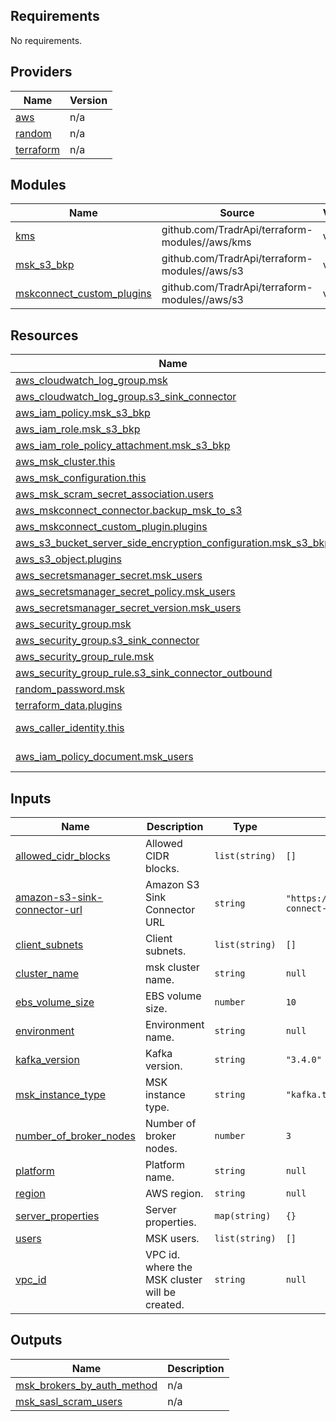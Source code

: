 <!-- BEGIN_TF_DOCS -->
## Requirements

No requirements.

## Providers

| Name | Version |
|------|---------|
| <a name="provider_aws"></a> [aws](#provider\_aws) | n/a |
| <a name="provider_random"></a> [random](#provider\_random) | n/a |
| <a name="provider_terraform"></a> [terraform](#provider\_terraform) | n/a |

## Modules

| Name | Source | Version |
|------|--------|---------|
| <a name="module_kms"></a> [kms](#module\_kms) | github.com/TradrApi/terraform-modules//aws/kms | v1 |
| <a name="module_msk_s3_bkp"></a> [msk\_s3\_bkp](#module\_msk\_s3\_bkp) | github.com/TradrApi/terraform-modules//aws/s3 | v1 |
| <a name="module_mskconnect_custom_plugins"></a> [mskconnect\_custom\_plugins](#module\_mskconnect\_custom\_plugins) | github.com/TradrApi/terraform-modules//aws/s3 | v1 |

## Resources

| Name | Type |
|------|------|
| [aws_cloudwatch_log_group.msk](https://registry.terraform.io/providers/hashicorp/aws/latest/docs/resources/cloudwatch_log_group) | resource |
| [aws_cloudwatch_log_group.s3_sink_connector](https://registry.terraform.io/providers/hashicorp/aws/latest/docs/resources/cloudwatch_log_group) | resource |
| [aws_iam_policy.msk_s3_bkp](https://registry.terraform.io/providers/hashicorp/aws/latest/docs/resources/iam_policy) | resource |
| [aws_iam_role.msk_s3_bkp](https://registry.terraform.io/providers/hashicorp/aws/latest/docs/resources/iam_role) | resource |
| [aws_iam_role_policy_attachment.msk_s3_bkp](https://registry.terraform.io/providers/hashicorp/aws/latest/docs/resources/iam_role_policy_attachment) | resource |
| [aws_msk_cluster.this](https://registry.terraform.io/providers/hashicorp/aws/latest/docs/resources/msk_cluster) | resource |
| [aws_msk_configuration.this](https://registry.terraform.io/providers/hashicorp/aws/latest/docs/resources/msk_configuration) | resource |
| [aws_msk_scram_secret_association.users](https://registry.terraform.io/providers/hashicorp/aws/latest/docs/resources/msk_scram_secret_association) | resource |
| [aws_mskconnect_connector.backup_msk_to_s3](https://registry.terraform.io/providers/hashicorp/aws/latest/docs/resources/mskconnect_connector) | resource |
| [aws_mskconnect_custom_plugin.plugins](https://registry.terraform.io/providers/hashicorp/aws/latest/docs/resources/mskconnect_custom_plugin) | resource |
| [aws_s3_bucket_server_side_encryption_configuration.msk_s3_bkp](https://registry.terraform.io/providers/hashicorp/aws/latest/docs/resources/s3_bucket_server_side_encryption_configuration) | resource |
| [aws_s3_object.plugins](https://registry.terraform.io/providers/hashicorp/aws/latest/docs/resources/s3_object) | resource |
| [aws_secretsmanager_secret.msk_users](https://registry.terraform.io/providers/hashicorp/aws/latest/docs/resources/secretsmanager_secret) | resource |
| [aws_secretsmanager_secret_policy.msk_users](https://registry.terraform.io/providers/hashicorp/aws/latest/docs/resources/secretsmanager_secret_policy) | resource |
| [aws_secretsmanager_secret_version.msk_users](https://registry.terraform.io/providers/hashicorp/aws/latest/docs/resources/secretsmanager_secret_version) | resource |
| [aws_security_group.msk](https://registry.terraform.io/providers/hashicorp/aws/latest/docs/resources/security_group) | resource |
| [aws_security_group.s3_sink_connector](https://registry.terraform.io/providers/hashicorp/aws/latest/docs/resources/security_group) | resource |
| [aws_security_group_rule.msk](https://registry.terraform.io/providers/hashicorp/aws/latest/docs/resources/security_group_rule) | resource |
| [aws_security_group_rule.s3_sink_connector_outbound](https://registry.terraform.io/providers/hashicorp/aws/latest/docs/resources/security_group_rule) | resource |
| [random_password.msk](https://registry.terraform.io/providers/hashicorp/random/latest/docs/resources/password) | resource |
| [terraform_data.plugins](https://registry.terraform.io/providers/hashicorp/terraform/latest/docs/resources/data) | resource |
| [aws_caller_identity.this](https://registry.terraform.io/providers/hashicorp/aws/latest/docs/data-sources/caller_identity) | data source |
| [aws_iam_policy_document.msk_users](https://registry.terraform.io/providers/hashicorp/aws/latest/docs/data-sources/iam_policy_document) | data source |

## Inputs

| Name | Description | Type | Default | Required |
|------|-------------|------|---------|:--------:|
| <a name="input_allowed_cidr_blocks"></a> [allowed\_cidr\_blocks](#input\_allowed\_cidr\_blocks) | Allowed CIDR blocks. | `list(string)` | `[]` | no |
| <a name="input_amazon-s3-sink-connector-url"></a> [amazon-s3-sink-connector-url](#input\_amazon-s3-sink-connector-url) | Amazon S3 Sink Connector URL | `string` | `"https://d2p6pa21dvn84.cloudfront.net/api/plugins/confluentinc/kafka-connect-s3/versions/10.5.2/confluentinc-kafka-connect-s3-10.5.2.zip"` | no |
| <a name="input_client_subnets"></a> [client\_subnets](#input\_client\_subnets) | Client subnets. | `list(string)` | `[]` | no |
| <a name="input_cluster_name"></a> [cluster\_name](#input\_cluster\_name) | msk cluster name. | `string` | `null` | no |
| <a name="input_ebs_volume_size"></a> [ebs\_volume\_size](#input\_ebs\_volume\_size) | EBS volume size. | `number` | `10` | no |
| <a name="input_environment"></a> [environment](#input\_environment) | Environment name. | `string` | `null` | no |
| <a name="input_kafka_version"></a> [kafka\_version](#input\_kafka\_version) | Kafka version. | `string` | `"3.4.0"` | no |
| <a name="input_msk_instance_type"></a> [msk\_instance\_type](#input\_msk\_instance\_type) | MSK instance type. | `string` | `"kafka.t3.small"` | no |
| <a name="input_number_of_broker_nodes"></a> [number\_of\_broker\_nodes](#input\_number\_of\_broker\_nodes) | Number of broker nodes. | `number` | `3` | no |
| <a name="input_platform"></a> [platform](#input\_platform) | Platform name. | `string` | `null` | no |
| <a name="input_region"></a> [region](#input\_region) | AWS region. | `string` | `null` | no |
| <a name="input_server_properties"></a> [server\_properties](#input\_server\_properties) | Server properties. | `map(string)` | `{}` | no |
| <a name="input_users"></a> [users](#input\_users) | MSK users. | `list(string)` | `[]` | no |
| <a name="input_vpc_id"></a> [vpc\_id](#input\_vpc\_id) | VPC id. where the MSK cluster will be created. | `string` | `null` | no |

## Outputs

| Name | Description |
|------|-------------|
| <a name="output_msk_brokers_by_auth_method"></a> [msk\_brokers\_by\_auth\_method](#output\_msk\_brokers\_by\_auth\_method) | n/a |
| <a name="output_msk_sasl_scram_users"></a> [msk\_sasl\_scram\_users](#output\_msk\_sasl\_scram\_users) | n/a |
<!-- END_TF_DOCS -->
